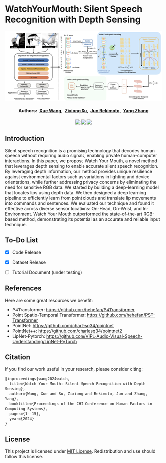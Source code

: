 # WatchYourMouth: Silent Speech Recognition with Depth Sensing
![Teaser Image](./img/Teaser.png)
<div>
    <h4 align="center">
        Authors:&nbsp
        <a href='https://xueewang.github.io/' target='_blank'>Xue Wang</a>,&nbsp;
        <a href='https://www.shawnsu.net/' target='_blank'>Zixiong Su</a>,&nbsp;
        <a href='https://lab.rekimoto.org/members/rekimoto/' target='_blank'>Jun Rekimoto</a>,&nbsp;
        <a href='https://yangzhang.dev/' target='_blank'>Yang Zhang</a>
    </h4>
</div>

<div>
    <h4 align="center">
        <a href="https://dl.acm.org/doi/10.1145/3613904.3642092" target='_blank'>
        <img src="https://img.shields.io/badge/CHI_2024-Paper-green">
        </a>
        <a href="https://youtu.be/wm8CLepJaCg?si=H_7jVMJLF64Cmuf8" target='_blank'>
        <img src="https://img.shields.io/badge/Youtube%20Video-%23FF0000.svg?logo=YouTube&logoColor=white">
        </a>
        <a href="https://drive.google.com/drive/folders/174mlRrNpxAdqMASRp7cAU4d0iCTQk7SA?usp=sharing" target='_blank'>
        <img src="https://img.shields.io/badge/Dataset-_Sentences-blue">
        </a>
    </h4>
</div>

## Introduction
Silent speech recognition is a promising technology that decodes human speech without requiring audio signals, enabling private human-computer interactions. In this paper, we propose Watch Your Mouth, a novel method that leverages depth sensing to enable accurate silent speech recognition. By leveraging depth information, our method provides unique resilience against environmental factors such as variations in lighting and device orientations, while further addressing privacy concerns by eliminating the need for sensitive RGB data. We started by building a deep-learning model that locates lips using depth data. We then designed a deep learning pipeline to efficiently learn from point clouds and translate lip movements into commands and sentences. We evaluated our technique and found it effective across diverse sensor locations: On-Head, On-Wrist, and In-Environment. Watch Your Mouth outperformed the state-of-the-art RGB-based method, demonstrating its potential as an accurate and reliable input technique.

## To-Do List

- [x] Code Release
- [x] Dataset Release
- [ ] Tutorial Document (under testing)


## References
Here are some great resources we benefit:
- P4Transformer: https://github.com/hehefan/P4Transformer
- Point Spatio-Temporal Transformer: https://github.com/hehefan/PST-Transformer
- PointNet: https://github.com/charlesq34/pointnet
- PointNet++: https://github.com/charlesq34/pointnet2
- LipNet-Pytorch: https://github.com/VIPL-Audio-Visual-Speech-Understanding/LipNet-PyTorch

## Citation
If you find our work useful in your research, please consider citing:
```
@inproceedings{wang2024watch,
  title={Watch Your Mouth: Silent Speech Recognition with Depth Sensing},
  author={Wang, Xue and Su, Zixiong and Rekimoto, Jun and Zhang, Yang},
  booktitle={Proceedings of the CHI Conference on Human Factors in Computing Systems},
  pages={1--15},
  year={2024}
}
```
## License
This project is licensed under <a rel="license" href="./LICENSE">MIT License</a>. Redistribution and use should follow this license.
